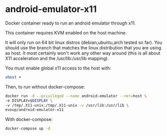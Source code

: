 # android-emulator-x11

Docker container ready to run an android emulator through x11.

This container requires KVM enabled on the host machine.

It will only run on 64 bit linux distros (debian,ubuntu,arch tested so far).
You should use the branch that matches the linux distribution that you are using as host. It most certainly won't work any other way around (this is all about X11 acceleration and the /usr/lib:/usr/lib mapping).

You must enable global x11 access to the host with:
```sh
xhost +
```

Then, to run without docker-compose:
```sh
docker run -d --privileged --name android-emulator --net=host \
-e DISPLAY=$DISPLAY \
-v /tmp/.X11-unix:/tmp/.X11-unix -v /usr/lib:/usr/lib \
evoup/android-emulator-x11
```

With docker-compose:
```sh
docker-compose up -d
```
